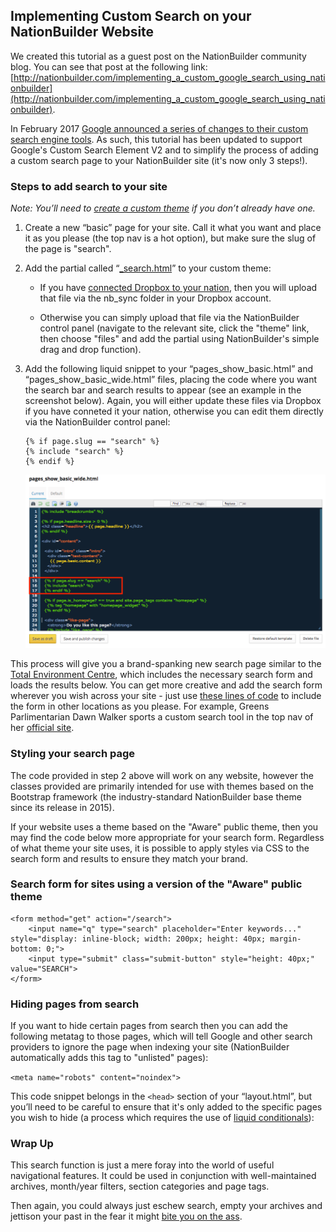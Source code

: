 ## Implementing Custom Search on your NationBuilder Website

We created this tutorial as a guest post on the NationBuilder community blog. You can see that post at the following link: [http://nationbuilder.com/implementing_a_custom_google_search_using_nationbuilder](http://nationbuilder.com/implementing_a_custom_google_search_using_nationbuilder).

In February 2017 [Google announced a series of changes to their custom search engine tools](https://customsearch.googleblog.com/2017/02/refocusing-and-looking-forward-on.html). As such, this tutorial has been updated to support Google's Custom Search Element V2 and to simplify the process of adding a custom search page to your NationBuilder site (it's now only 3 steps!).

### Steps to add search to your site

_Note: You’ll need to [create a custom theme](http://nationbuilder.com/theme_documentation#create_a_new_theme) if you don’t already have one._

1. Create a new “basic” page for your site. Call it what you want and place it as you please (the top nav is a hot option), but make sure the slug of the page is "search".

2. Add the partial called “[_search.html](_search.html)” to your custom theme:

    *   If you have [connected Dropbox to your nation](http://nationbuilder.com/how_to_sync_your_nation_s_themes_with_dropbox#connect), then you will upload that file via the nb_sync folder in your Dropbox account.

    *   Otherwise you can simply upload that file via the NationBuilder control panel (navigate to the relevant site, click the "theme" link, then choose "files" and add the partial using NationBuilder's simple drag and drop function).

3.  Add the following liquid snippet to your “pages_show_basic.html” and “pages_show_basic_wide.html” files, placing the code where you want the search bar and search results to appear (see an example in the screenshot below). Again, you will either update these files via Dropbox if you have conneted it your nation, otherwise you can edit them directly via the NationBuilder control panel:

    ```
    {% if page.slug == "search" %}
    {% include "search" %}
    {% endif %}
    ```

    ![Code snippet for your basic page template](basic-page-code-with-search-snippet.png)

This process will give you a brand-spanking new search page similar to the [Total Environment Centre](http://www.tec.org.au/search?q=Green+Energy), which includes the necessary search form and loads the results below. You can get more creative and add the search form wherever you wish across your site - just use <a href="" target="_blank">these lines of code</a> to include the form in other locations as you please. For example, Greens Parlimentarian Dawn Walker sports a custom search tool in the top nav of her [official site](http://www.dawnwalker.org.au/search?q=health).

### Styling your search page

The code provided in step 2 above will work on any website, however the classes provided are primarily intended for use with themes based on the Bootstrap framework (the industry-standard NationBuilder base theme since its release in 2015).

If your website uses a theme based on the "Aware" public theme, then you may find the code below more appropriate for your search form. Regardless of what theme your site uses, it is possible to apply styles via CSS to the search form and results to ensure they match your brand.

### Search form for sites using a version of the "Aware" public theme

```
<form method="get" action="/search">
	<input name="q" type="search" placeholder="Enter keywords..." style="display: inline-block; width: 200px; height: 40px; margin-bottom: 0;">
	<input type="submit" class="submit-button" style="height: 40px;" value="SEARCH">
</form> 
```

### Hiding pages from search

If you want to hide certain pages from search then you can add the following metatag to those pages, which will tell Google and other search providers to ignore the page when indexing your site (NationBuilder automatically adds this tag to "unlisted" pages):

`<meta name="robots" content="noindex">`

This code snippet belongs in the `<head>` section of your “layout.html”, but you’ll need to be careful to ensure that it's only added to the specific pages you wish to hide (a process which requires the use of [liquid conditionals](http://nationbuilder.com/liquid_basics#tags)):

### Wrap Up

This search function is just a mere foray into the world of useful navigational features. It could be used in conjunction with well-maintained archives, month/year filters, section categories and page tags.

Then again, you could always just eschew search, empty your archives and jettison your past in the fear it might [bite you on the ass](https://www.washingtonpost.com/news/worldviews/wp/2015/08/03/the-four-year-old-tweet-that-came-back-to-haunt-australias-prime-minister/).
